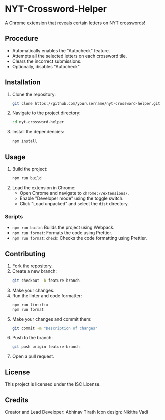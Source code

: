 # NYT-Crossword-Helper

A Chrome extension that reveals certain letters on NYT crosswords!

## Procedure

- Automatically enables the "Autocheck" feature.
- Attempts all the selected letters on each crossword tile.
- Clears the incorrect submissions.
- Optionally, disables "Autocheck"

## Installation

1. Clone the repository:
   ```sh
   git clone https://github.com/yourusername/nyt-crossword-helper.git
   ```
2. Navigate to the project directory:
   ```sh
   cd nyt-crossword-helper
   ```
3. Install the dependencies:
   ```sh
   npm install
   ```

## Usage

1. Build the project:
   ```sh
   npm run build
   ```
2. Load the extension in Chrome:
   - Open Chrome and navigate to `chrome://extensions/`.
   - Enable "Developer mode" using the toggle switch.
   - Click "Load unpacked" and select the `dist` directory.

### Scripts

- `npm run build`: Builds the project using Webpack.
- `npm run format`: Formats the code using Prettier.
- `npm run format:check`: Checks the code formatting using Prettier.

## Contributing

1. Fork the repository.
2. Create a new branch:
   ```sh
   git checkout -b feature-branch
   ```
3. Make your changes.
4. Run the linter and code formatter:
   ```sh
   npm run lint:fix
   npm run format
   ```
5. Make your changes and commit them:
   ```sh
   git commit -m "Description of changes"
   ```
6. Push to the branch:
   ```sh
   git push origin feature-branch
   ```
7. Open a pull request.

## License

This project is licensed under the ISC License.

## Credits

Creator and Lead Developer: Abhinav Tirath
Icon design: Nikitha Vadi
